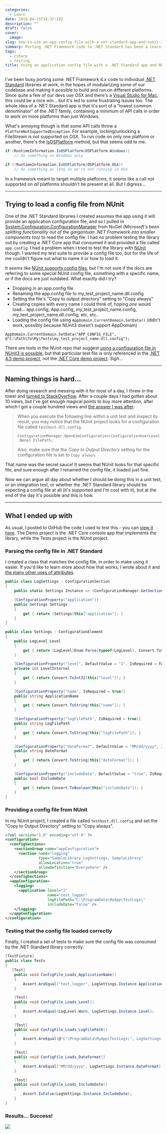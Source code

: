 ```yaml
---
categories:
  - Learn
date: 2019-04-15T14:37:19Z
description: ""
draft: false
cover:
  image:
slug: how-to-use-an-app-config-file-with-a-net-standard-app-and-nunit-3
summary: Porting .NET Framework code to .NET Standard has been a learning experience, with some challenges too. This time I had a .NET Standard library that expected an application config file, but loading one from an NUnit test suite proved to be more difficult than it sounded at first.
tags:
  - csharp
  - testing
title: Using an application config file with a .NET Standard app and NUnit 3
---
```

I've been busy porting some .NET Framework 4.x code to individual [.NET Standard](https://docs.microsoft.com/en-us/dotnet/standard/net-standard) libraries at work, in the hopes of modularizing some of our codebase and making it possible to build and run on different platforms. Since quite a few of our devs use OSX and there's a [Visual Studio for Mac](https://visualstudio.microsoft.com/vs/mac/), this could be a nice win... but it's led to some frustrating issues too. The whole idea of a .NET Standard app is that it's sort of a "lowest common denominator" of the .NET family, containing a minimum of API calls in order to work on more platforms than just Windows.

What's annoying though is that some API calls throw a `PlatformNotSupportedException`. For example, locking/unlocking a FileStream is not supported on OSX. To run code on only one platform or another, there's the [IsOSPlatform](https://docs.microsoft.com/en-us/dotnet/api/system.runtime.interopservices.runtimeinformation.isosplatform?view=netstandard-2.0) method, but that seems odd to me.

```csharp
if (RuntimeInformation.IsOSPlatform(OSPlatform.Windows))
    // do something on Windows only

if (!RuntimeInformation.IsOSPlatform(OSPlatform.OSX))
    // do something as long as we're not running in OSX
```

In a framework meant to target multiple platforms, it seems like a call not supported on _all_ platforms shouldn't be present at all. But I digress...

---

## Trying to load a config file from NUnit

One of the .NET Standard libraries I created assumes the app using it will provide an application configuration file, and so I pulled in [System.Configuration.ConfigurationManager](https://www.nuget.org/packages/System.Configuration.ConfigurationManager) from NuGet _(Microsoft's been splitting functionality out of the gargantuan .NET Framework into smaller components too)_ to read the config file. I had no problem testing the library out by creating a .NET Core app that consumed it and provided a file called `app.config`. I had a problem when I tried to test the library with [NUnit](https://nunit.org/) though. I wanted my test suite to provide a config file too, but for the life of me couldn't figure out what to name it or how to load it.

It _seems_ like [NUnit supports config files](https://github.com/nunit/docs/wiki/Configuration-Files), but I'm not sure if the docs are referring to some special NUnit config file, something with a specific name, or if the docs are just outdated. What exactly did I try?

- Dropping in an app.config file
- Renaming the app.config file to my_test_project_name.dll.config
- Setting the file's "Copy to output directory" setting to "Copy always"
- Creating copies with every name I could think of, hoping _one_ would load... app.config, App.config, my_test_project_name.config, my_test_project_name.dll.config, etc, etc..
- Loading the config file using `AppDomain.CurrentDomain.SetData()` (didn't work, possibly because NUnit3 doesn't support AppDomain)

```
AppDomain.CurrentDomain.SetData("APP_CONFIG_FILE", @"C:\Path\To\My\Tests\my_test_project_name.dll.config");
```

There are tests in the NUnit repo that suggest [using a configuration file in NUnit3 is possible](https://github.com/nunit/nunit3-vs-adapter-demo/blob/master/src/csharp/ConfigFileTests.cs), but that particular test file is only referenced in the [.NET 4.5 demo project](https://github.com/nunit/nunit3-vs-adapter-demo/blob/master/solutions/vs2017/CSharpTestDemo/CSharpTestDemo.csproj#L49), not the [.NET Core demo project](https://github.com/nunit/nunit3-vs-adapter-demo/blob/master/solutions/vs2017/NUnit3CoreTestDemo/NUnit3CoreTestDemo.csproj#L10). _Sigh..._

---

## Naming things is hard...

After doing research and messing with it for most of a day, I threw in the towel and [turned to StackOverflow](https://stackoverflow.com/q/55541912/301857). After a couple days I had gotten about 10 views, but I've got enough magical points to buy more attention, after which I got a couple hundred views and [the answer I was after](https://stackoverflow.com/a/55592119/301857):

> When you execute the following line within a unit test and inspect its result, you may notice that the NUnit project looks for a configuration file called `testhost.dll.config`.  
>   
> `ConfigurationManager.OpenExeConfiguration(ConfigurationUserLevel.None).FilePath;`  
>   
> Also, make sure that the _Copy to Output Directory_ setting for the configuration file is set to `Copy always`.

That name was the secret sauce! It seems that NUnit looks for that specific file, and sure enough after I renamed the config file, it loaded just fine.

Now we can argue all day about whether I should be doing this in a unit test, or an integration test, or whether the .NET Standard library should be expecting a config file at all (it's supported and I'm cool with it), but at the end of the day it's possible and this is how.

---

## What I ended up with

As usual, I posted to GitHub the code I used to test this - you can [view it here](https://github.com/grantwinney/BlogCodeSamples/tree/master/Languages/CSharp/ReadingConfigFile). The Demo project is the .NET Core console app that implements the library, while the Tests project is the NUnit project.

### Parsing the config file in .NET Standard

I created a class that matches the config file, in order to make using it easier. If you'd like to learn more about how that works, I wrote about it and [the many other uses of attributes](https://grantwinney.com/csharp-attributes/#parsing-config-files).

```csharp
public class LogSettings : ConfigurationSection
{
    public static Settings Instance => (ConfigurationManager.GetSection("appConfiguration/logging") as LogSettings).Settings;

    [ConfigurationProperty("application")]
    public Settings Settings
    {
        get { return (Settings)this["application"]; }
    }
}

public class Settings : ConfigurationElement
{
    public LogLevel Level
    {
        get { return (LogLevel)Enum.Parse(typeof(LogLevel), Convert.ToString(LevelInternal)); }
    }

    [ConfigurationProperty("level", DefaultValue = "1", IsRequired = false)]
    private int LevelInternal
    {
        get { return Convert.ToInt32(this["level"]); }
    }

    [ConfigurationProperty("name", IsRequired = true)]
    public string ApplicationName
    {
        get { return Convert.ToString(this["name"]); }
    }

    [ConfigurationProperty("logFilePath", IsRequired = true)]
    public string LogFilePath
    {
        get { return Convert.ToString(this["logFilePath"]); }
    }

    [ConfigurationProperty("dateFormat", DefaultValue = "MM/dd/yyyy", IsRequired = false)]
    public string DateFormat
    {
        get { return Convert.ToString(this["dateFormat"]); }
    }

    [ConfigurationProperty("includeDate", DefaultValue = "true", IsRequired = false)]
    public bool IncludeDate
    {
        get { return Convert.ToBoolean(this["includeDate"]); }
    }
}
```

### Providing a config file from NUnit

In my NUnit project, I created a file called `testhost.dll.config` and set the "Copy to Output Directory" setting to "Copy always".

```xml
<?xml version="1.0" encoding="utf-8" ?>
<configuration>
  <configSections>
    <sectionGroup name="appConfiguration">
      <section name="logging"
               type="SampleLibrary.LogSettings, SampleLibrary"
               allowLocation="true"
               allowDefinition="Everywhere" />
    </sectionGroup>
  </configSections>
  <appConfiguration>
    <logging>
      <application level="2"
                   name="test_logger"
                   logFilePath="C:\ProgramData\MyApp\TestLogs\"
                   includeDate="false" />
    </logging>
  </appConfiguration>
</configuration>
```

### Testing that the config file loaded correctly

Finally, I created a set of tests to make sure the config file was consumed by the .NET Standard library correctly.

```csharp
[TestFixture]
public class Tests
{
   [Test]
    public void ConfigFile_Loads_ApplicationName()
    {
        Assert.AreEqual("test_logger", LogSettings.Instance.ApplicationName);
    }

    [Test]
    public void ConfigFile_Loads_Level()
    {
        Assert.AreEqual(LogLevel.Warn, LogSettings.Instance.Level);
    }

    [Test]
    public void ConfigFile_Loads_LogFilePath()
    {
        Assert.AreEqual(@"C:\ProgramData\MyApp\TestLogs\", LogSettings.Instance.LogFilePath);
    }

    [Test]
    public void ConfigFile_Loads_DateFormat()
    {
        Assert.AreEqual("MM/dd/yyyy", LogSettings.Instance.DateFormat);
    }

    [Test]
    public void ConfigFile_Loads_IncludeDate()
    {
        Assert.IsFalse(LogSettings.Instance.IncludeDate);
    }
}
```

### Results... Success!

![](testresults.webp)